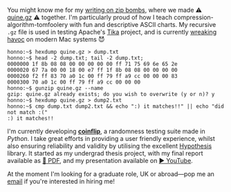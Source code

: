You might know me for my [writing on zip bombs](https://blog.matthewbarber.io/2019/07/22/how-to-make-compressed-file-quines), where we made ⚠ [quine.gz](https://blog.matthewbarber.io/downloads/quine.gz) ⚠ together. I'm particularly proud of how I teach compression-algorithm-tomfoolery with fun and descriptive ASCII charts. My recursive `.gz` file is used in testing Apache's [Tika](https://tika.apache.org/) project, and is currently [wreaking havoc](https://twitter.com/_tallison/status/1245100964111159298) on modern Mac systems 😈

```console
honno:~$ hexdump quine.gz > dump.txt
honno:~$ head -2 dump.txt; tail -2 dump.txt;
0000000 1f 8b 08 08 00 00 00 00 00 ff 71 75 69 6e 65 2e
0000020 67 7a 00 00 18 00 e7 ff 1f 8b 08 08 00 00 00 00
0000260 f2 ff 83 70 a0 1c 00 ff 79 ff a9 cc 00 00 00 83
0000300 70 a0 1c 00 ff 79 ff a9 cc 00 00 00
honno:~$ gunzip quine.gz --name
gzip: quine.gz already exists; do you wish to overwrite (y or n)? y
honno:~$ hexdump quine.gz > dump2.txt
honno:~$ cmp dump.txt dump2.txt && echo ":) it matches!!" || echo "did not match :("
:) it matches!!
```

I'm currently developing [**coinflip**](https://github.com/Honno/coinflip), a randomness testing suite made in *Python*. I take great efforts in providing a user friendly experience, whilst also ensuring reliability and validity by utilising the excellent [Hypothesis](https://github.com/HypothesisWorks/hypothesis) library. It started as my undergrad thesis project, with my final report available as [📜 PDF](https://raw.githubusercontent.com/Honno/coinflip/report/report.pdf), and my presentation available on [▶ YouTube](https://www.youtube.com/watch?v=0xrWG3Ki9Z8).

At the moment I'm looking for a graduate role, UK or abroad—pop me an [email](mailto:quitesimplymatt@gmail.com) if you're interested in hiring me!
